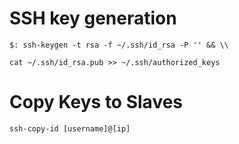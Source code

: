 # SSH key generation

    $: ssh-keygen -t rsa -f ~/.ssh/id_rsa -P '' && \\
  
    cat ~/.ssh/id_rsa.pub >> ~/.ssh/authorized_keys
    
# Copy Keys to Slaves
  
    ssh-copy-id [username]@[ip]
